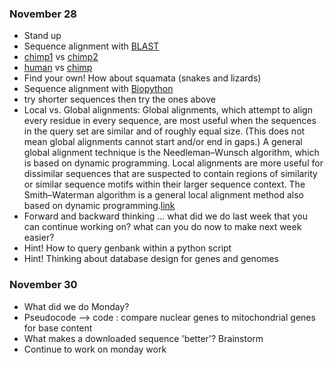 ### November 28 ###
* Stand up
* Sequence alignment with [BLAST](https://blast.ncbi.nlm.nih.gov/Blast.cgi)
 * [chimp1](https://www.ncbi.nlm.nih.gov/nuccore/JF727179.2) vs [chimp2](https://www.ncbi.nlm.nih.gov/nuccore/JF727176.2)
 * [human](https://www.ncbi.nlm.nih.gov/nuccore/GU170821.1) vs [chimp](https://www.ncbi.nlm.nih.gov/nuccore/JF727179.2)
 * Find your own! How about squamata (snakes and lizards)
* Sequence alignment with [Biopython](http://biopython.org/DIST/docs/api/Bio.pairwise2-module.html)
 * try shorter sequences then try the ones above
 * Local vs. Global alignments: Global alignments, which attempt to align every residue in every sequence, are most useful when the sequences in the query set are similar and of roughly equal size. (This does not mean global alignments cannot start and/or end in gaps.) A general global alignment technique is the Needleman–Wunsch algorithm, which is based on dynamic programming. Local alignments are more useful for dissimilar sequences that are suspected to contain regions of similarity or similar sequence motifs within their larger sequence context. The Smith–Waterman algorithm is a general local alignment method also based on dynamic programming.[link](https://en.wikipedia.org/wiki/Sequence_alignment#Global_and_local_alignments)
* Forward and backward thinking ... what did we do last week that you can continue working on? what can you do now to make next week easier?
 * Hint! How to query genbank within a python script
 * Hint! Thinking about database design for genes and genomes

### November 30 ###
* What did we do Monday?
* Pseudocode --> code : compare nuclear genes to mitochondrial genes for base content
* What makes a downloaded sequence 'better'? Brainstorm
* Continue to work on monday work
